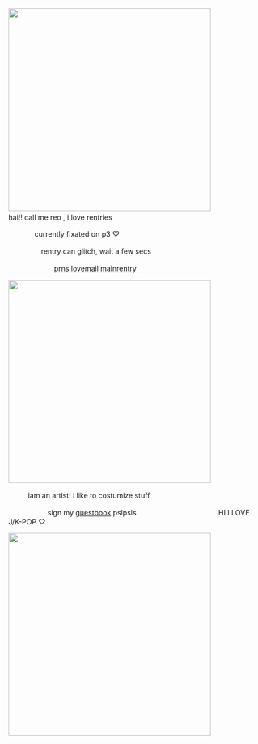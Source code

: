 <img src="https://i.imgur.com/BHy6Vjd.png&=80" width="400">
ㅤ
ㅤㅤㅤㅤㅤhai!! call me reo , i love rentries

ㅤㅤㅤㅤcurrently fixated on p3 ♡

ㅤㅤㅤㅤㅤrentry can glitch, wait a few secs

ㅤㅤㅤㅤㅤㅤㅤ[prns](https://pronouns.cc/@kureomi) [lovemail](https://rentry.co/lovemailreo) [mainrentry](https://rentry.co/cinnamonp)

<img src="https://i.imgur.com/ELeWurl.png&" width="400">

ㅤㅤㅤiam an artist! i like to costumize stuff

ㅤㅤㅤㅤㅤㅤsign my [guestbook](https://kureomi.123guestbook.com/) pslpsls
ㅤㅤㅤㅤㅤㅤㅤㅤ
ㅤㅤㅤㅤHI I LOVE J/K-POP ⁠♡ 

<img src="https://i.imgur.com/qBiejRY.png&=80" width="400">
ㅤ
